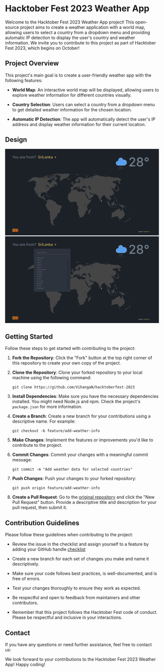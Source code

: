 # Hacktober Fest 2023 Weather App

Welcome to the Hacktober Fest 2023 Weather App project! This open-source project aims to create a weather application with a world map, allowing users to select a country from a dropdown menu and providing automatic IP detection to display the user's country and weather information. We invite you to contribute to this project as part of Hacktober Fest 2023, which begins on October!

## Project Overview

This project's main goal is to create a user-friendly weather app with the following features:

- **World Map**: An interactive world map will be displayed, allowing users to explore weather information for different countries visually.

- **Country Selection**: Users can select a country from a dropdown menu to get detailed weather information for the chosen location.

- **Automatic IP Detection**: The app will automatically detect the user's IP address and display weather information for their current location.

## Design
![Design](resources/design-1.png)
![Design with dropdown](resources/design-2.png)
## Getting Started

Follow these steps to get started with contributing to the project:

1. **Fork the Repository**: Click the "Fork" button at the top right corner of this repository to create your own copy of the project.

2. **Clone the Repository**: Clone your forked repository to your local machine using the following command:

   ```
   git clone https://github.com/VihangaN/hacktoberfest-2023
   ```

3. **Install Dependencies**: Make sure you have the necessary dependencies installed. You might need Node.js and npm. Check the project's `package.json` for more information.

4. **Create a Branch**: Create a new branch for your contributions using a descriptive name. For example:

   ```
   git checkout -b feature/add-weather-info
   ```

5. **Make Changes**: Implement the features or improvements you'd like to contribute to the project.

6. **Commit Changes**: Commit your changes with a meaningful commit message:

   ```
   git commit -m "Add weather data for selected countries"
   ```

7. **Push Changes**: Push your changes to your forked repository:

   ```
   git push origin feature/add-weather-info
   ```

8. **Create a Pull Request**: Go to the [original repository](https://github.com/VihangaN/hacktoberfest-2023) and click the "New Pull Request" button. Provide a descriptive title and description for your pull request, then submit it.

## Contribution Guidelines

Please follow these guidelines when contributing to the project:

- Review the issue in the checklist and assign yourself to a feature by adding your GitHub handle [checklist](https://github.com/VihangaN/hacktoberfest-2023/issues/1)
- Create a new branch for each set of changes you make and name it descriptively.

- Make sure your code follows best practices, is well-documented, and is free of errors.

- Test your changes thoroughly to ensure they work as expected.

- Be respectful and open to feedback from maintainers and other contributors.

- Remember that this project follows the Hacktober Fest code of conduct. Please be respectful and inclusive in your interactions.


## Contact

If you have any questions or need further assistance, feel free to contact us:

We look forward to your contributions to the Hacktober Fest 2023 Weather App! Happy coding!

